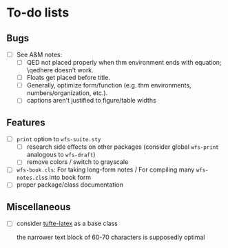 To-do lists
===========

Bugs
--------------------------------------------------------------------------------
* [ ] See A&M notes:
    * [ ] QED not placed properly when thm environment ends with equation; \qedhere doesn't work.
    * [ ] Floats get placed before title.
    * [ ] Generally, optimize form/function (e.g. thm environments, numbers/organization, etc.).
    * [ ] captions aren't justified to figure/table widths

Features
--------------------------------------------------------------------------------
* [ ] `print` option to `wfs-suite.sty`
   * [ ] research side effects on other packages
     (consider global `wfs-print` analogous to `wfs-draft`)
   * [ ] remove colors / switch to grayscale
* [ ] `wfs-book.cls`: For taking long-form notes / 
  For compiling many `wfs-notes.cls`s into book form
* [ ] proper package/class documentation

Miscellaneous
--------------------------------------------------------------------------------
* [ ] consider [tufte-latex](https://ctan.org/pkg/tufte-latex?lang=en)
  as a base class

  the narrower text block of 60-70 characters is supposedly optimal

